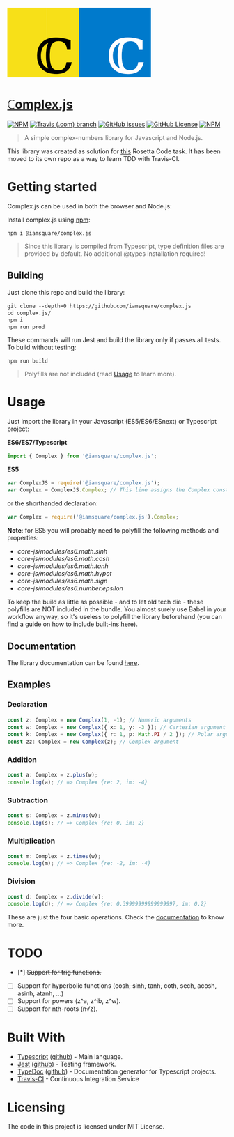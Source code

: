 ![Logo](https://raw.githubusercontent.com/iamsquare/complex.js/master/logo.png)

# [ℂomplex.js](http://iamsquare.it/complex.js)

[![NPM](https://img.shields.io/npm/v/@iamsquare/complex.js.svg?style=flat-square)](https://www.npmjs.com/package/@iamsquare/complex.js) [![Travis (.com) branch](https://img.shields.io/travis/iamsquare/complex.js/master.svg?style=flat-square)](https://travis-ci.org/iamsquare/complex.js/branches) [![GitHub issues](https://img.shields.io/github/issues-raw/iamsquare/complex.js.svg?style=flat-square)](https://github.com/iamsquare/complex.js/issues) [![GitHub License](https://img.shields.io/github/license/mashape/apistatus.svg?style=flat-square)](https://opensource.org/licenses/MIT) [![NPM](https://nodei.co/npm/@iamsquare/complex.js.png?mini=true)](https://nodei.co/npm/@iamsquare/complex.js)

> A simple complex-numbers library for Javascript and Node.js.

This library was created as solution for [this](http://www.rosettacode.org/wiki/Arithmetic/Complex) Rosetta Code task. It has been moved to its own repo as a way to learn TDD with Travis-CI.

# Getting started

Complex.js can be used in both the browser and Node.js:

Install complex.js using [npm](https://www.npmjs.com/package/@iamsquare/complex.js):

```shell
npm i @iamsquare/complex.js
```

> Since this library is compiled from Typescript, type definition files are provided by default. No additional @types installation required!

## Building

Just clone this repo and build the library:

```shell
git clone --depth=0 https://github.com/iamsquare/complex.js
cd complex.js/
npm i
npm run prod
```

These commands will run Jest and build the library only if passes all tests. To build without testing:

```shell
npm run build
```

> Polyfills are not included (read [Usage](#usage) to learn more).

# Usage

Just import the library in your Javascript (ES5/ES6/ESnext) or Typescript project:

**ES6/ES7/Typescript**

```js
import { Complex } from '@iamsquare/complex.js';
```

**ES5**

```js
var ComplexJS = require('@iamsquare/complex.js');
var Complex = ComplexJS.Complex; // This line assigns the Complex constructor to the Complex constant.
```

or the shorthanded declaration:

```js
var Complex = require('@iamsquare/complex.js').Complex;
```

**Note**: for ES5 you will probably need to polyfill the following methods and properties:

- _core-js/modules/es6.math.sinh_
- _core-js/modules/es6.math.cosh_
- _core-js/modules/es6.math.tanh_
- _core-js/modules/es6.math.hypot_
- _core-js/modules/es6.math.sign_
- _core-js/modules/es6.number.epsilon_

To keep the build as little as possible - and to let old tech die - these polyfills are NOT included in the bundle. You almost surely use Babel in your workflow anyway, so it's useless to polyfill the library beforehand (you can find a guide on how to include built-ins [here](https://babeljs.io/docs/en/babel-preset-env.html#include)).

## Documentation

The library documentation can be found [here](https://www.iamsquare.it/complex.js/).

## Examples

### Declaration

```typescript
const z: Complex = new Complex(1, -1); // Numeric arguments
const w: Complex = new Complex({ x: 1, y: -3 }); // Cartesian argument
const k: Complex = new Complex({ r: 1, p: Math.PI / 2 }); // Polar argument
const zz: Complex = new Complex(z); // Complex argument
```

### Addition

```typescript
const a: Complex = z.plus(w);
console.log(a); // => Complex {re: 2, im: -4}
```

### Subtraction

```typescript
const s: Complex = z.minus(w);
console.log(s); // => Complex {re: 0, im: 2}
```

### Multiplication

```typescript
const m: Complex = z.times(w);
console.log(m); // => Complex {re: -2, im: -4}
```

### Division

```typescript
const d: Complex = z.divide(w);
console.log(d); // => Complex {re: 0.39999999999999997, im: 0.2}
```

These are just the four basic operations. Check the [documentation](https://www.iamsquare.it/complex.js/) to know more.

# TODO

- [*] ~~Support for trig functions.~~
- [ ] Support for hyperbolic functions (~~cosh, sinh, tanh,~~ coth, sech, acosh, asinh, atanh, ...)
- [ ] Support for powers (z^a, z^ib, z^w).
- [ ] Support for nth-roots (n√z).

# Built With

- [Typescript](https://www.typescriptlang.org/) ([github](https://github.com/Microsoft/TypeScript)) - Main language.
- [Jest](https://jestjs.io/) ([github](https://github.com/facebook/jest)) - Testing framework.
- [TypeDoc](https://typedoc.org/) ([github](https://github.com/TypeStrong/typedoc)) - Documentation generator for Typescript projects.
- [Travis-CI](https://travis-ci.com) - Continuous Integration Service

# Licensing

The code in this project is licensed under MIT License.
